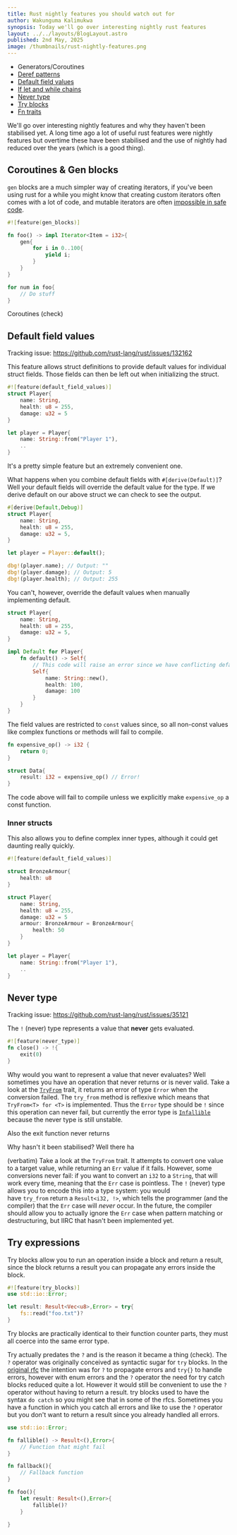 ```yaml
---
title: Rust nightly features you should watch out for
author: Wakunguma Kalimukwa
synopsis: Today we'll go over interesting nightly rust features
layout: ../../layouts/BlogLayout.astro
published: 2nd May, 2025
image: /thumbnails/rust-nightly-features.png
---
```


- Generators/Coroutines
- [Deref patterns](https://github.com/rust-lang/rust/issues/87121)
- [Default field values](https://github.com/rust-lang/rust/issues/132162)
- [If let and while chains](https://github.com/rust-lang/rust/issues/53667)
- [Never type](https://github.com/rust-lang/rust/issues/35121)
- [Try blocks](https://github.com/rust-lang/rust/issues/31436)
- [Fn traits](https://github.com/rust-lang/rust/issues/29625)

We'll go over interesting nightly features and why they haven't been stabilised yet. A long time ago a lot of useful rust features were nightly features but overtime these have been stabilised and the use of nightly had reduced over the years (which is a good thing).

## Coroutines & Gen blocks
`gen` blocks are a much simpler way of creating iterators, if you've been using rust for a while you might know that creating custom iterators often comes with a lot of code, and mutable iterators are often [impossible in safe code](https://rust-unofficial.github.io/too-many-lists/second-iter-mut.html).

```rust 
#![feature(gen_blocks)]

fn foo() -> impl Iterator<Item = i32>{
	gen{
		for i in 0..100{
			yield i;
		}
	}
}

for num in foo{
	// Do stuff
}
```

Coroutines (check)

## Default field values

Tracking issue: https://github.com/rust-lang/rust/issues/132162

This feature allows struct definitions to provide default values for individual struct fields. Those fields can then be left out when initializing the struct.

```rust
#![feature(default_field_values)]
struct Player{
	name: String,
	health: u8 = 255,
	damage: u32 = 5
}

let player = Player{
	name: String::from("Player 1"),
	..
}
```

It's a pretty simple feature but an extremely convenient one.

What happens when you combine default fields with `#[derive(Default)]`? Well your default fields will override the default value for the type. If we derive default on our above struct we can check to see the output.

```rust
#[derive(Default,Debug)]
struct Player{
	name: String,
	health: u8 = 255,
	damage: u32 = 5,
}

let player = Player::default();

dbg!(player.name); // Output: ""
dbg!(player.damage); // Output: 5
dbg!(player.health); // Output: 255
```

You can't, however, override the default values when manually implementing default.

```rust
struct Player{
	name: String,
	health: u8 = 255,
	damage: u32 = 5,
}

impl Default for Player{
	fn default() -> Self{
		// This code will raise an error since we have conflicting default values
		Self{
			name: String::new(),
			health: 100,
			damage: 100
		}
	}
}
```

The field values are restricted to `const` values since, so all non-const values like complex functions or methods will fail to compile.

```rust
fn expensive_op() -> i32 {
	return 0;
}

struct Data{
	result: i32 = expensive_op() // Error!
}
```

The code above will fail to compile unless we explicitly make `expensive_op` a const function.
### Inner structs
This also allows you to define complex inner types, although it could get daunting really quickly.

```rust
#![feature(default_field_values)]

struct BronzeArmour{
	health: u8
}

struct Player{
	name: String,
	health: u8 = 255,
	damage: u32 = 5
	armour: BronzeArmour = BronzeArmour{
		health: 50
	}
}

let player = Player{
	name: String::from("Player 1"),
	..
}
```

## Never type
Tracking issue: https://github.com/rust-lang/rust/issues/35121

The `!` (never) type represents a value that **never** gets evaluated.

```rust
#![feature(never_type)]
fn close() -> !{
	exit(0)
}
```

Why would you want to represent a value that never evaluates? Well sometimes you have an operation that never returns or is never valid. Take a look at the [`TryFrom`](https://doc.rust-lang.org/std/convert/trait.TryFrom.html) trait, it returns an error of type `Error` when the conversion failed. The `try_from` method is reflexive which means that `TryFrom<T> for <T>` is implemented. Thus the `Error` type should be `!` since this operation can never fail, but currently the error type is [`Infallible`](https://doc.rust-lang.org/std/convert/enum.Infallible.html) because the never type is still unstable.

Also the exit function never returns

Why hasn't it been stabilised? Well there ha

(verbatim) Take a look at the `TryFrom` trait. It attempts to convert one value to a target value, while returning an `Err` value if it fails. However, some conversions never fail: if you want to convert an `i32` to a `String`, that will work every time, meaning that the `Err` case is pointless. The `!` (never) type allows you to encode this into a type system: you would have `try_from` return a `Result<i32, !>`, which tells the programmer (and the compiler) that the `Err` case will _never_ occur. In the future, the compiler should allow you to actually ignore the `Err` case when pattern matching or destructuring, but IIRC that hasn't been implemented yet.

## Try expressions
Try blocks allow you to run an operation inside a block and return a result, since the block returns a result you can propagate any errors inside the block.

```rust
#![feature(try_blocks)]
use std::io::Error;

let result: Result<Vec<u8>,Error> = try{
	fs::read("foo.txt")?
}
```

Try blocks are practically identical to their function counter parts, they must all coerce into the same error type.

Try actually predates the `?` and is the reason it became a thing (check). The `?` operator was originally conceived as syntactic sugar for `try` blocks. In the [original rfc](https://github.com/rust-lang/rfcs/blob/master/text/0243-trait-based-exception-handling.md) the intention was for `?` to propagate errors and `try{}` to handle errors, however with enum errors and the `?` operator the need for try catch blocks reduced quite a lot. However it would still be convenient to use the `?` operator without having to return a result. try blocks used to have the syntax `do catch` so you might see that in some of the rfcs. Sometimes you have a function in which you catch all errors and like to use the `?` operator but you don't want to return a result since you already handled all errors.

```rust 
use std::io::Error;

fn fallible() -> Result<(),Error>{
	// Function that might fail
}

fn fallback(){
	// Fallback function
}

fn foo(){
	let result: Result<(),Error>{
		fallible()?
	}
	
}
```

